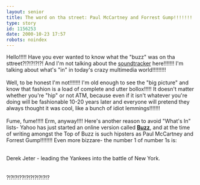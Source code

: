 ```yaml
---
layout: senior
title: The word on tha street: Paul McCartney and Forrest Gump!!!!!!!
type: story
id: 1156253
date: 2000-10-23 17:57
robots: noindex
---
```

Hello!!!!! Have you ever wanted to know what the "buzz" was on tha sttreet?!?!?!?!?! And I'm not talking about the <a href="http://www.buzztrack.com/">soundtracker</a> here!!!!!!! I'm talking about what's "in" in today's crazy multimedia world!!!!!!!!! <br/> <br/>Well, to be honest I'm not!!!!!!! I'm old enough to see the "big picture" and know that fashion is a load of complete and utter bollox!!!!! It doesn't matter whether you're "hip" or not ATM, because even if it isn't whatever you're doing will be fashionable 10-20 years later and everyone will pretend they always thought it was cool, like a bunch of idiot lemmings!!!!!!!<br/> <br/>Fume, fume!!!!! Erm, anyway!!!! Here's another reason to avoid "What's In" lists- Yahoo has just started an online version called <b><a href="http://buzz.yahoo.com/">Buzz</a></b>, and at the time of writing amongst the Top of Buzz is such hipsters as Paul McCartney and Forrest Gump!!!!!!!! Even more bizzare- the number 1 of number 1s is:<br/> <br/><div class="quote">Derek Jeter - leading the Yankees into the battle of New York.</div> <br/> <br/>?!?!?!??!?!?!?!?!?!?